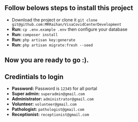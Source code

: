 ## Follow belows steps to install this project
* Download the project or clone it ```git clone git@github.com:MRRaihan/VisaCovidCenterDevelopment```
* __Run:__ ```cp .env.example .env``` then configure your database
* __Run:__ ```composer install```
* __Run:__ ```php artisan key:generate```
* __Run:__ ```php artisan migrate:fresh --seed```

## Now you are ready to go  :).

## Credintials to login
* __Password:__ Password is ```12345``` for all portal
* __Super admin:__ ```superadmin@gmail.com```
* __Administrator:__ ```administrator@gmail.com```
* __Volunteer:__ ```volunteer@gmail.com```
* __Pathologist:__ ```pathologist@gmail.com```
* __Receptionist:__ ```receptionist@gmail.com```
